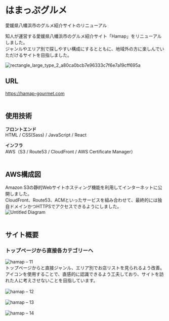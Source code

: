 # はまっぷグルメ

愛媛県八幡浜市のグルメ紹介サイトのリニューアル

知人が運営する愛媛県八幡浜市のグルメ紹介サイト「Hamap」をリニューアルしました。  
ジャンルやエリア別で探しやすい構成にするとともに、地域外の方に楽しんでいただけるサイトを目指しました。

![rectangle_large_type_2_a80ca0bcb7e96333c7f6e7a19cff695a](https://user-images.githubusercontent.com/70832534/103057299-7141df80-45e2-11eb-8e63-b54f683afdf4.jpg)  

## URL
<https://hamap-gourmet.com>  
</br>

## 使用技術
<strong>フロントエンド</strong>  
HTML / CSS(Sass) / JavaScript / React   

<strong>インフラ</strong>  
AWS（S3 / Route53 / CloudFront / AWS Certificate Manager）  
</br>

## AWS構成図
Amazon S3の静的Webサイトホスティング機能を利用してインターネットに公開しました。  
CloudFront、Route53、ACMといったサービスを組み合わせて、最終的には独自ドメインかつHTTPSでアクセスできるようにしました。
</br>
![Untitled Diagram](https://user-images.githubusercontent.com/70832534/102887843-f91cd200-449a-11eb-90d1-9dec4ce42378.png)  
</br>

## サイト概要
### トップページから直接各カテゴリーへ
![hamap – 11](https://user-images.githubusercontent.com/70832534/103165290-2a115400-4859-11eb-891d-5e4aa01dcfcd.jpg)   
トップページからと直接ジャンル、エリア別でお店リストを見られるよう改善。  
アイコンを使用することで、直感的に認識できるよう工夫しており、サイトを訪れた人に考えさせないことを目指しています。
</br>
</br>
![hamap – 12](https://user-images.githubusercontent.com/70832534/103165294-2ed60800-4859-11eb-8f2a-26a1e6d45d76.jpg)
</br>
</br>
![hamap – 13](https://user-images.githubusercontent.com/70832534/103165295-2f6e9e80-4859-11eb-9544-57b0d0bf1289.jpg)
</br>
</br>
![hamap – 14](https://user-images.githubusercontent.com/70832534/103165296-30073500-4859-11eb-94bf-1886d9155bd7.jpg)
